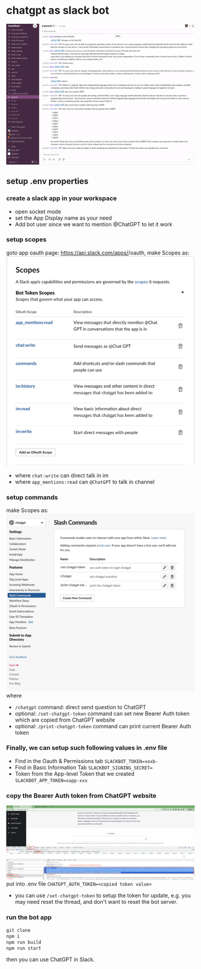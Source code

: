 # chatgpt as slack bot
![chatgpt inside slack](./img/chatgpt-demo-v1.gif)

## setup .env properties
### create a slack app in your workspace
  - open socket mode
  - set the App Display name as your need
  - Add bot user since we want to mention @ChatGPT to let it work

### setup scopes
goto app oauth page: https://api.slack.com/apps/<replace-app-id>/oauth, make Scopes as:
![setup scope](./img/scope.png)
- where `chat:write` can direct talk in im
- where `app_mentions:read` can `@ChatGPT` to talk in channel

### setup commands
make Scopes as:
![setup command](./img/command.png)
where
- `/chatgpt` command: direct send question to ChatGPT
- optional: `/set-chatgpt-token` command can set new Bearer Auth token which are copied from ChatGPT website
- optional: `/print-chatgpt-token` command can print current Bearer Auth token

### Finally, we can setup such following values in .env file
- Find in the Oauth  & Permissions tab `SLACKBOT_TOKEN=xoxb-`
- Find in Basic Information Tab `SLACKBOT_SIGNING_SECRET=`
- Token from the App-level Token that we created `SLACKBOT_APP_TOKEN=xapp-xxx`

### copy the Bearer Auth token from ChatGPT website
![how to copy auth token](./img/token.png)
put into .env file `CHATGPT_AUTH_TOKEN=<copied token value>`
- you can use `/set-chatgpt-token` to setup the token for update, e.g. you may need reset the thread, and don't want to reset the bot server.


### run the bot app
```
git clone
npm i
npm run build
npm run start
```
then you can use ChatGPT in Slack.